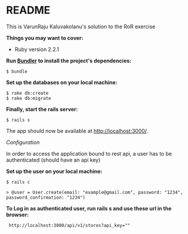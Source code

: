 # README

This is VarunRaju Kaluvakolanu's solution to the RoR exercise

**Things you may want to cover:**

* Ruby version 2.2.1

**Run [Bundler](http://bundler.io/) to install the project's dependencies:**

```console
$ bundle
```

**Set up the databases on your local machine:**

```console
$ rake db:create
$ rake db:migrate
```

**Finally, start the rails server:**

```console
$ rails s
```

The app should now be available at [http://localhost:3000/](http://localhost:3000/).


*Configuration*

In order to access the application bound to rest api, a user has to be authenticated (should have an api key)

**Set up the user on your local machine:**

```console
$ rails c
```

```
> @user = User.create(email: "example@gmail.com", password: "1234", password_confirmation: "1234")
```

**To Log in as authenticated user, run rails s and use these url in the browser:**
	
	 http://localhost:3000/api/v1/stores?api_key=""

 
 




